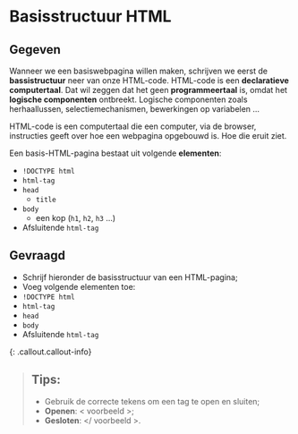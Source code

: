 # Basisstructuur HTML

## Gegeven
Wanneer we een basiswebpagina willen maken, schrijven we eerst de **bassistructuur** neer van onze HTML-code. HTML-code is een **declaratieve computertaal**. Dat wil zeggen dat het geen **programmeertaal** is, omdat het **logische componenten** ontbreekt. Logische componenten zoals herhaallussen, selectiemechanismen, bewerkingen op variabelen ... 

HTML-code is een computertaal die een computer, via de browser, instructies geeft over hoe een webpagina opgebouwd is. Hoe die eruit ziet. 

Een basis-HTML-pagina bestaat uit volgende **elementen**: 

* `!DOCTYPE html`
* `html-tag`
* `head`
    * `title`
* `body`
    * een kop (`h1`, `h2`, `h3` ...) 
* Afsluitende `html-tag`

## Gevraagd
* Schrijf hieronder de basisstructuur van een HTML-pagina; 
* Voeg volgende elementen toe: 
* `!DOCTYPE html`
* `html-tag`
* `head`
* `body`
* Afsluitende `html-tag`

{: .callout.callout-info}
>## Tips:
>* Gebruik de correcte tekens om een tag te open en sluiten;
>* **Openen**: < voorbeeld >;
>* **Gesloten**: </ voorbeeld >. 
